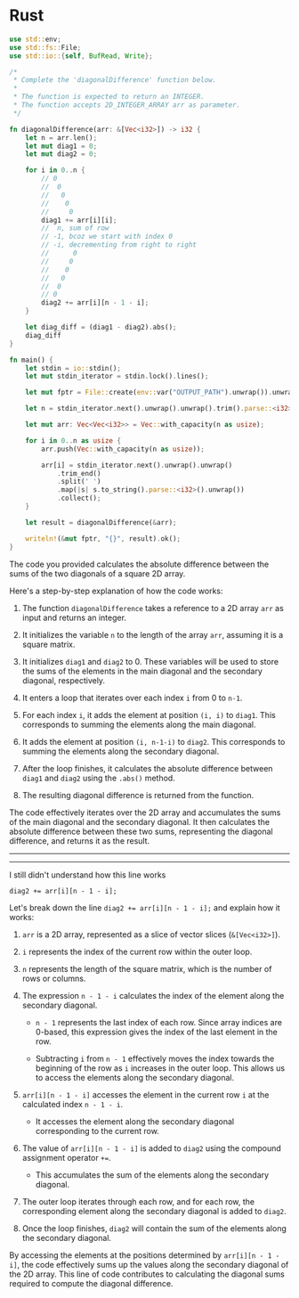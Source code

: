


# Rust

```rust
use std::env;
use std::fs::File;
use std::io::{self, BufRead, Write};

/*
 * Complete the 'diagonalDifference' function below.
 *
 * The function is expected to return an INTEGER.
 * The function accepts 2D_INTEGER_ARRAY arr as parameter.
 */

fn diagonalDifference(arr: &[Vec<i32>]) -> i32 {
    let n = arr.len();
    let mut diag1 = 0;
    let mut diag2 = 0;

    for i in 0..n {
        // 0
        //  0
        //   0
        //    0
        //     0
        diag1 += arr[i][i];
        //  n, sum of row
        // -1, bcoz we start with index 0
        // -i, decrementing from right to right
        //      0
        //     0
        //    0
        //   0
        //  0
        // 0
        diag2 += arr[i][n - 1 - i];
    }

    let diag_diff = (diag1 - diag2).abs();
    diag_diff
}

fn main() {
    let stdin = io::stdin();
    let mut stdin_iterator = stdin.lock().lines();

    let mut fptr = File::create(env::var("OUTPUT_PATH").unwrap()).unwrap();

    let n = stdin_iterator.next().unwrap().unwrap().trim().parse::<i32>().unwrap();

    let mut arr: Vec<Vec<i32>> = Vec::with_capacity(n as usize);

    for i in 0..n as usize {
        arr.push(Vec::with_capacity(n as usize));

        arr[i] = stdin_iterator.next().unwrap().unwrap()
            .trim_end()
            .split(' ')
            .map(|s| s.to_string().parse::<i32>().unwrap())
            .collect();
    }

    let result = diagonalDifference(&arr);

    writeln!(&mut fptr, "{}", result).ok();
}
```


The code you provided calculates the absolute difference between the sums of the two diagonals of a square 2D array.

Here's a step-by-step explanation of how the code works:

1. The function `diagonalDifference` takes a reference to a 2D array `arr` as input and returns an integer.

2. It initializes the variable `n` to the length of the array `arr`, assuming it is a square matrix.

3. It initializes `diag1` and `diag2` to 0. These variables will be used to store the sums of the elements in the main diagonal and the secondary diagonal, respectively.

4. It enters a loop that iterates over each index `i` from 0 to `n-1`.

5. For each index `i`, it adds the element at position `(i, i)` to `diag1`. This corresponds to summing the elements along the main diagonal.

6. It adds the element at position `(i, n-1-i)` to `diag2`. This corresponds to summing the elements along the secondary diagonal.

7. After the loop finishes, it calculates the absolute difference between `diag1` and `diag2` using the `.abs()` method.

8. The resulting diagonal difference is returned from the function.

The code effectively iterates over the 2D array and accumulates the sums of the main diagonal and the secondary diagonal. It then calculates the absolute difference between these two sums, representing the diagonal difference, and returns it as the result.


___
___


I still didn't understand how this line works

`diag2 += arr[i][n - 1 - i];`





Let's break down the line `diag2 += arr[i][n - 1 - i];` and explain how it works:

1. `arr` is a 2D array, represented as a slice of vector slices (`&[Vec<i32>]`).

2. `i` represents the index of the current row within the outer loop.

3. `n` represents the length of the square matrix, which is the number of rows or columns.

4. The expression `n - 1 - i` calculates the index of the element along the secondary diagonal.

   - `n - 1` represents the last index of each row. Since array indices are 0-based, this expression gives the index of the last element in the row.

   - Subtracting `i` from `n - 1` effectively moves the index towards the beginning of the row as `i` increases in the outer loop. This allows us to access the elements along the secondary diagonal.

5. `arr[i][n - 1 - i]` accesses the element in the current row `i` at the calculated index `n - 1 - i`.

   - It accesses the element along the secondary diagonal corresponding to the current row.

6. The value of `arr[i][n - 1 - i]` is added to `diag2` using the compound assignment operator `+=`.

   - This accumulates the sum of the elements along the secondary diagonal.

7. The outer loop iterates through each row, and for each row, the corresponding element along the secondary diagonal is added to `diag2`.

8. Once the loop finishes, `diag2` will contain the sum of the elements along the secondary diagonal.

By accessing the elements at the positions determined by `arr[i][n - 1 - i]`, the code effectively sums up the values along the secondary diagonal of the 2D array. This line of code contributes to calculating the diagonal sums required to compute the diagonal difference.
